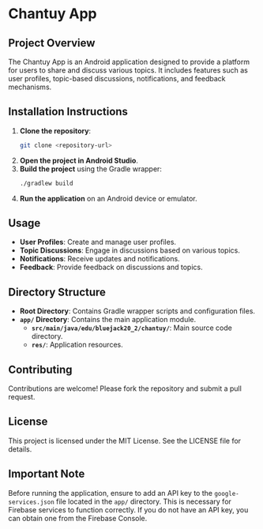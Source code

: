 # Chantuy App

## Project Overview

The Chantuy App is an Android application designed to provide a platform for users to share and discuss various topics. It includes features such as user profiles, topic-based discussions, notifications, and feedback mechanisms.

## Installation Instructions

1. **Clone the repository**:
   ```bash
   git clone <repository-url>
   ```
2. **Open the project in Android Studio**.
3. **Build the project** using the Gradle wrapper:
   ```bash
   ./gradlew build
   ```
4. **Run the application** on an Android device or emulator.

## Usage

- **User Profiles**: Create and manage user profiles.
- **Topic Discussions**: Engage in discussions based on various topics.
- **Notifications**: Receive updates and notifications.
- **Feedback**: Provide feedback on discussions and topics.

## Directory Structure

- **Root Directory**: Contains Gradle wrapper scripts and configuration files.
- **`app/` Directory**: Contains the main application module.
  - **`src/main/java/edu/bluejack20_2/chantuy/`**: Main source code directory.
  - **`res/`**: Application resources.

## Contributing

Contributions are welcome! Please fork the repository and submit a pull request.

## License

This project is licensed under the MIT License. See the LICENSE file for details.

## Important Note

Before running the application, ensure to add an API key to the `google-services.json` file located in the `app/` directory. This is necessary for Firebase services to function correctly. If you do not have an API key, you can obtain one from the Firebase Console.
